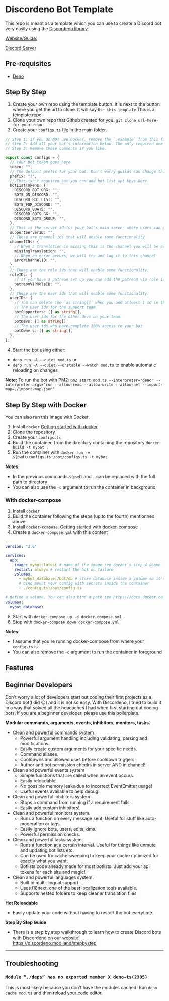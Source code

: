 # Discordeno Bot Template

This repo is meant as a template which you can use to create a Discord bot very
easily using the [Discordeno library](https://github.com/discordeno/discordeno).

[Website/Guide:](https://discordeno.mod.land/)

[Discord Server](https://discord.com/invite/5vBgXk3UcZ)

## Pre-requisites

- [Deno](https://deno.land)

## Step By Step

1. Create your own repo using the template button. It is next to the button
   where you get the url to clone. It will say `Use this template` This is a
   template repo.
2. Clone your own repo that Github created for you.
   `git clone url-here-for-your-repo`
3. Create your `configs.ts` file in the main folder.

```ts
// Step 1: If you do NOT use Docker, remove the `.example` from this file name so it is called `configs.ts` or copy the contents of the `configs.example.ts` file into a new `configs.ts` file. Docker will require this file.
// Step 2: Add all your bot's information below. The only required one is token and prefix. NOTE: As long as `.gitignore` file is ignoring configs.ts your configurations will be kept private!
// Step 3: Remove these comments if you like.

export const configs = {
  // Your bot token goes here
  token: "",
  // The default prefix for your bot. Don't worry guilds can change this later.
  prefix: "!",
  // This isn't required but you can add bot list api keys here.
  botListTokens: {
    DISCORD_BOT_ORG: "",
    BOTS_ON_DISCORD: "",
    DISCORD_BOT_LIST: "",
    BOTS_FOR_DISCORD: "",
    DISCORD_BOATS: "",
    DISCORD_BOTS_GG: "",
    DISCORD_BOTS_GROUP: "",
  },
  // This is the server id for your bot's main server where users can get help/support
  supportServerID: "",
  // These are channel ids that will enable some functionality
  channelIDs: {
    // When a translation is missing this is the channel you will be alerted in.
    missingTranslation: "",
    // When an error occurs, we will try and log it to this channel
    errorChannelID: "",
  },
  // These are the role ids that will enable some functionality.
  roleIDs: {
    // If you have a patreon set up you can add the patreon vip role id here.
    patreonVIPRoleID: "",
  },
  // These are the user ids that will enable some functionality.
  userIDs: {
    // You can delete the `as string[]` when you add atleast 1 id in them.
    // The user ids for the support team
    botSupporters: [] as string[],
    // The user ids for the other devs on your team
    botDevs: [] as string[],
    // The user ids who have complete 100% access to your bot
    botOwners: [] as string[],
  },
};
```

4. Start the bot using either:
* `deno run -A --quiet mod.ts` or
* `deno run -A --quiet --unstable --watch mod.ts` to enable automatic reloading on changes

**Note:** To run the bot with [PM2](https://github.com/Unitech/pm2):
`pm2 start mod.ts --interpreter="deno" --interpreter-args="run --allow-read --allow-write --allow-net --import-map=./import-map.json"`

## Step By Step with Docker

You can also run this image with Docker.

1. Install `docker`
   [Getting started with docker](https://docs.docker.com/get-started/)
2. Clone the repository
3. Create your `configs.ts`
4. Build the container, from the directory containing the repository
   `docker build -t mybot .`
5. Run the container with
   `docker run -v $(pwd)/configs.ts:/bot/configs.ts -t mybot`

**Notes:**

- In the previous commands `$(pwd)` and `.` can be replaced with the full path
  to directory
- You can also use the `-d` argument to run the container in background

### With docker-compose

1. Install `docker`
2. Build the container following the steps (up to the fourth) mentionned above
3. Install `docker-compose`.
   [Getting started with docker-compose](https://docs.docker.com/compose/gettingstarted/)
4. Create a `docker-compose.yml` with this content

```yml
---
version: "3.6"

services:
  app:
    image: mybot:latest # name of the image see docker's step 4 above
    restart: always # restart the bot on failure
    volumes:
      - mybot_database:/bot/db # store database inside a volume so it's persistent
      # bind mount your config with secrets inside the container
      - ./config.ts:/bot/config.ts

# define a volume. You can also bind a path see https://docs.docker.com/compose/compose-file/compose-file-v3/#volumes
volumes:
  mybot_database:
```

5. Start with `docker-compose up -d docker-compose.yml`
6. Stop with `docker-compose down docker-compose.yml`

**Notes:**

- I assume that you're running docker-compose from where your `config.ts` is
- You can also remove the `-d` argument to run the container in foreground

## Features

## Beginner Developers

Don't worry a lot of developers start out coding their first projects as a
Discord bot(I did 😉) and it is not so easy. With Discordeno, I tried to build it
in a way that solved all the headaches I had when first starting out coding
bots. If you are a beginner developer, please use this boilerplate.

**Modular commands, arguments, events, inhibitors, monitors, tasks.**

- Clean and powerful commands system
  - Powerful argument handling including validating, parsing and modifications.
  - Easily create custom arguments for your specific needs.
  - Command aliases.
  - Cooldowns and allowed uses before cooldown triggers.
  - Author and bot permission checks in server AND in channel!
- Clean and powerful events system
  - Simple functions that are called when an event occurs.
  - Easily reloadable!
  - No possible memory leaks due to incorrect EventEmitter usage!
  - Useful events available to help debug!
- Clean and powerful inhibitors system
  - Stops a command from running if a requirement fails.
  - Easily add custom inhibitors!
- Clean and powerful monitors system.
  - Runs a function on every message sent. Useful for stuff like auto-moderation
    or tags.
  - Easily ignore bots, users, edits, dms.
  - Powerful permission checks.
- Clean and powerful tasks system.
  - Runs a function at a certain interval. Useful for things like unmute and
    updating bot lists etc.
  - Can be used for cache sweeping to keep your cache optimized for exactly what
    you want.
  - Botlists code already made for most botlists. Just add your api tokens for
    each site and magic!
- Clean and powerful languages system.
  - Built in multi-lingual support.
  - Uses i18next, one of the best localization tools available.
  - Supports nested folders to keep cleaner translation files

**Hot Reloadable**

- Easily update your code without having to restart the bot everytime.

**Step By Step Guide**

- There is a step by step walkthrough to learn how to create Discord bots with
  Discordeno on our website! https://discordeno.mod.land/stepbystep

---
## Troubleshooting
### `Module “./deps” has no exported member X deno-ts(2305)`
This is most likely because you don’t have the modules cached. Run `deno cache mod.ts` and then reload your code editor.
